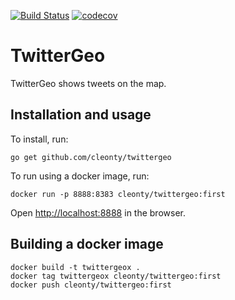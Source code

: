 [![Build Status](https://travis-ci.org/cleonty/twittergeo.svg?branch=master)](https://travis-ci.org/cleonty/TwitterGeo)
[![codecov](https://codecov.io/gh/cleonty/twittergeo/branch/master/graph/badge.svg)](https://codecov.io/gh/cleonty/twittergeo)

# TwitterGeo
TwitterGeo shows tweets on the map.

## Installation and usage

To install, run:

```
go get github.com/cleonty/twittergeo
```
To run using a docker image, run:
```
docker run -p 8888:8383 cleonty/twittergeo:first 
```
Open <http://localhost:8888> in the browser.

## Building a docker image

```
docker build -t twittergeox .
docker tag twittergeox cleonty/twittergeo:first
docker push cleonty/twittergeo:first
```

